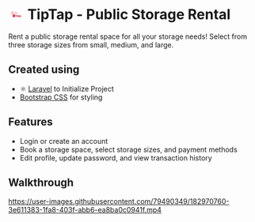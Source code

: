 # <img src="./public/img/logo.png" width="32"/> TipTap - Public Storage Rental

Rent a public storage rental space for all your storage needs! Select from three storage sizes from small, medium, and large.

## Created using

- ⚛️ [Laravel]([https://create-react-app.dev/](https://laravel.com/)) to Initialize Project 
- [Bootstrap CSS]([https://tailwindcss.com/](https://getbootstrap.com/docs/3.4/css/)) for styling 

## Features

- Login or create an account 
- Book a storage space, select storage sizes, and payment methods 
- Edit profile, update password, and view transaction history

## Walkthrough

https://user-images.githubusercontent.com/79490349/182970760-3e611383-1fa8-403f-abb6-ea8ba0c0941f.mp4




```
